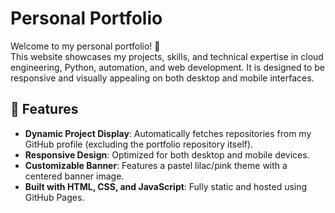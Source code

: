 # Personal Portfolio

Welcome to my personal portfolio! 🎉  
This website showcases my projects, skills, and technical expertise in cloud engineering, Python, automation, and web development. It is designed to be responsive and visually appealing on both desktop and mobile interfaces.

## 🚀 Features
- **Dynamic Project Display**: Automatically fetches repositories from my GitHub profile (excluding the portfolio repository itself).
- **Responsive Design**: Optimized for both desktop and mobile devices.
- **Customizable Banner**: Features a pastel lilac/pink theme with a centered banner image.
- **Built with HTML, CSS, and JavaScript**: Fully static and hosted using GitHub Pages.
